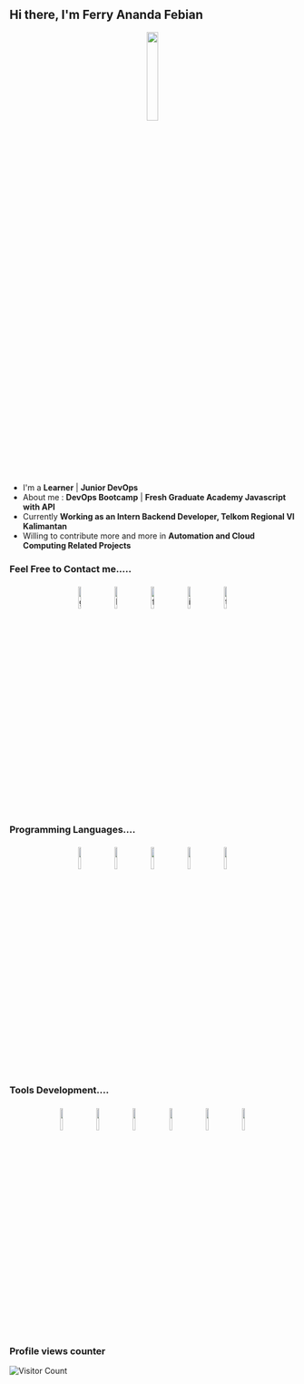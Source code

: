 ## Hi there, I'm Ferry Ananda Febian

<p align="center">
<img width="20%" src="https://ouch-cdn2.icons8.com/d0-Jk8STZNL4PNpQ49bcnkfpRYjruxee_MtGfK9RWuc/rs:fit:256:383/czM6Ly9pY29uczgu/b3VjaC1wcm9kLmFz/c2V0cy9zdmcvMTA3/LzI1ZTgwMTU4LWVj/NDQtNDNlYy1hNGMz/LTJiYmNmYjdiMTlh/YS5zdmc.png"/>
</p>


- I'm a **Learner** | **Junior DevOps** 
- About me : **DevOps Bootcamp** | **Fresh Graduate Academy Javascript with API**
- Currently **Working as an Intern Backend Developer, Telkom Regional VI Kalimantan**
- Willing to contribute more and more in **Automation and Cloud Computing Related Projects**


### Feel Free to Contact me.....

<p align="center">
	<a href="https://github.com/ratixdev"><img alt="github" width="10%" style="padding:5px" src="https://img.icons8.com/bubbles/344/github.png"/></a>
	<a href="https://www.linkedin.com/in/ferry-ananda-febian/"><img alt="linkedin" width="10%" style="padding:5px" src="https://img.icons8.com/bubbles/344/linkedin.png"/></a>
	<a href="https://www.facebook.com/ferry.anandafebian/"><img alt="facebook" width="10%" style="padding:5px" src="https://img.icons8.com/bubbles/344/facebook-new.png"/></a>
	<a href="https://www.instagram.com/ferryafbi/"><img alt="instagram" width="10%" style="padding:5px" src="https://img.icons8.com/bubbles/344/instagram-new--v2.png"/></a>
	<a href="https://twitter.com/AnandaFebian"><img alt="twitter" width="10%" style="padding:5px" src="https://img.icons8.com/bubbles/344/twitter-circled.png"/></a>
</p>

### Programming Languages....

<p align="center">
	<img width="10%" style="padding:5px" src="https://img.icons8.com/officel/344/console.png"/>
	<img width="10%" style="padding:5px" src="https://img.icons8.com/color/144/000000/javascript.png"/>
	<img width="10%" style="padding:5px" src="https://img.icons8.com/color/144/000000/python.png"/>
	<img width="10%" style="padding:5px" src="https://img.icons8.com/color/144/000000/java-coffee-cup-logo.png"/>
	<img width="10%" style="padding:5px" src="https://img.icons8.com/officel/344/php-logo.png"/>
</p>

### Tools Development....

<p align="center">
	<img width="10%" style="padding:5px" src="https://img.icons8.com/color/344/linux.png"/>
	<img width="10%" style="padding:5px" src="https://img.icons8.com/color/344/git.png"/>
	<img width="10%" style="padding:5px" src="https://img.icons8.com/color/344/gitlab.png"/>
	<img width="10%" style="padding:5px" src="https://img.icons8.com/neon/344/experimental-cloud-neon.png"/>
	<img width="10%" style="padding:5px" src="https://img.icons8.com/color/344/jenkins.png"/>
	<img width="10%" style="padding:5px" src="https://img.icons8.com/color/344/elasticsearch.png"/>
</p>

### Profile views counter
![Visitor Count](https://profile-counter.glitch.me/{ratixdev}/count.svg)

